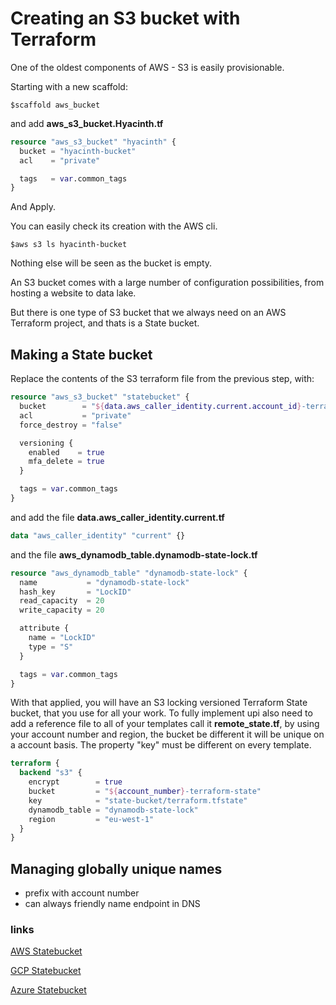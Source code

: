 # Creating an S3 bucket with Terraform

One of the oldest components of AWS - S3 is easily provisionable.

Starting with a new scaffold:

```cli
$scaffold aws_bucket
```

and add **aws_s3_bucket.Hyacinth.tf**

```terraform
resource "aws_s3_bucket" "hyacinth" {
  bucket = "hyacinth-bucket"
  acl    = "private"

  tags   = var.common_tags
}
```

And Apply.

You can easily check its creation with the AWS cli.

```cli
$aws s3 ls hyacinth-bucket
```

Nothing else will be seen as the bucket is empty.

An S3 bucket comes with a large number of configuration possibilities, from hosting a website to data lake.

But there is one type of S3 bucket that we always need on an AWS Terraform project, and thats is a State bucket.

## Making a State bucket

Replace the contents of the S3 terraform file from the previous step, with:

```terraform
resource "aws_s3_bucket" "statebucket" {
  bucket        = "${data.aws_caller_identity.current.account_id}-terraform-state"
  acl           = "private"
  force_destroy = "false"

  versioning {
    enabled    = true
    mfa_delete = true
  }

  tags = var.common_tags
}
```

and add the file **data.aws_caller_identity.current.tf**

```terraform
data "aws_caller_identity" "current" {}
```

and the file **aws_dynamodb_table.dynamodb-state-lock.tf**

```terraform
resource "aws_dynamodb_table" "dynamodb-state-lock" {
  name           = "dynamodb-state-lock"
  hash_key       = "LockID"
  read_capacity  = 20
  write_capacity = 20

  attribute {
    name = "LockID"
    type = "S"
  }

  tags = var.common_tags
}
```

With that applied, you will have an S3 locking versioned Terraform State bucket, that you use for all your work.
To fully implement upi also need to add a reference file to all of your templates call it **remote_state.tf**, by using your account number and region, the bucket be different it will be unique on a account basis.
The property "key" must be different on every template.

```terraform
terraform {
  backend "s3" {
    encrypt        = true
    bucket         = "${account_number}-terraform-state"
    key            = "state-bucket/terraform.tfstate"
    dynamodb_table = "dynamodb-state-lock"
    region         = "eu-west-1"
  }
}
```

## Managing globally unique names

- prefix with account number
- can always friendly name endpoint in DNS

### links

[AWS Statebucket](https://registry.terraform.io/modules/JamesWoolfenden/statebucket/aws/0.2.25)

[GCP Statebucket](https://registry.terraform.io/modules/JamesWoolfenden/statebucket/gcp/0.2.12)

[Azure Statebucket](https://registry.terraform.io/modules/JamesWoolfenden/statebucket/azure/0.1.11)
